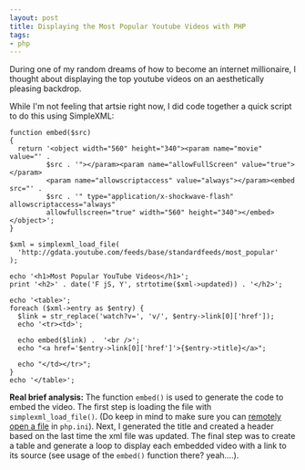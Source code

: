 ```yaml
---
layout: post
title: Displaying the Most Popular Youtube Videos with PHP
tags:
- php
---
```

During one of my random dreams of how to become an internet millionaire, I thought about displaying the top youtube videos on an aesthetically pleasing backdrop.

While I'm not feeling that artsie right now, I did code together a quick script to do this using SimpleXML:

```php?start_inline=1
function embed($src)
{
  return '<object width="560" height="340"><param name="movie" value="' .
         $src . '"></param><param name="allowFullScreen" value="true"></param>
         <param name="allowscriptaccess" value="always"></param><embed src="' .
         $src . '" type="application/x-shockwave-flash" allowscriptaccess="always"
         allowfullscreen="true" width="560" height="340"></embed></object>';
}

$xml = simplexml_load_file(
  'http://gdata.youtube.com/feeds/base/standardfeeds/most_popular'
);

echo '<h1>Most Popular YouTube Videos</h1>';
print '<h2>' . date('F jS, Y', strtotime($xml->updated)) . '</h2>';

echo '<table>';
foreach ($xml->entry as $entry) {
  $link = str_replace('watch?v=', 'v/', $entry->link[0]['href']);
  echo '<tr><td>';

  echo embed($link) .  '<br />';
  echo "<a href='$entry->link[0]['href']'>{$entry->title}</a>";

  echo "</td></tr>";
}
echo '</table>';
```

**Real brief analysis:** The function `embed()` is used to generate the code to embed the video.  The first step is loading the file with `simplexml_load_file()`.  (Do keep in mind to make sure you can <a href="http://www.php.net/manual/en/filesystem.configuration.php#ini.allow-url-fopen">remotely open a file</a> in `php.ini`).  Next, I generated the title and created a header based on the last time the xml file was updated.  The final step was to create a table and generate a loop to display each embedded video with a link to its source (see usage of the `embed()` function there? yeah....).